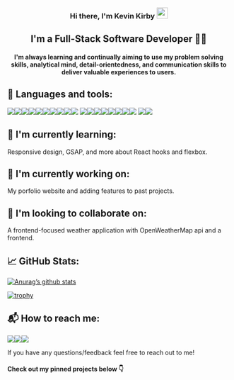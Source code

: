 <h3 align="center"> Hi there, I'm Kevin Kirby <img src="https://camo.githubusercontent.com/e8e7b06ecf583bc040eb60e44eb5b8e0ecc5421320a92929ce21522dbc34c891/68747470733a2f2f6d656469612e67697068792e636f6d2f6d656469612f6876524a434c467a6361737252346961377a2f67697068792e676966" width="25px" data-canonical-src="https://media.giphy.com/media/hvRJCLFzcasrR4ia7z/giphy.gif" style="max-width: 100%;"></h3>

<h2 align="center"> I'm a Full-Stack Software Developer 👨‍💻</h2>
<h4 align="center"> I'm always learning and continually aiming to use my problem solving skills, analytical mind, detail-orientedness, and communication skills to deliver valuable experiences to users.</h4>

<h2 align="left">💼 Languages and tools: </h2>
<div align="left"><img src="https://img.shields.io/badge/react-%2320232a.svg?style=for-the-badge&logo=react&logoColor=%2361DAFB" /><img src="https://img.shields.io/badge/React_Router-CA4245?style=for-the-badge&logo=react-router&logoColor=white" /><img src="https://img.shields.io/badge/redux-%23593d88.svg?style=for-the-badge&logo=redux&logoColor=white"/><img src="https://img.shields.io/badge/javascript-%23323330.svg?style=for-the-badge&logo=javascript&logoColor=%23F7DF1E"/><img src="https://img.shields.io/badge/ruby-%23CC342D.svg?style=for-the-badge&logo=ruby&logoColor=white"/><img src="https://img.shields.io/badge/ruby on rails-%23CC0000.svg?style=for-the-badge&logo=ruby-on-rails&logoColor=white"/><img src="https://img.shields.io/badge/css3-%231572B6.svg?style=for-the-badge&logo=css3&logoColor=white"/><img src="https://img.shields.io/badge/SASS-hotpink.svg?style=for-the-badge&logo=SASS&logoColor=white"/><img src="https://img.shields.io/badge/html5-%23E34F26.svg?style=for-the-badge&logo=html5&logoColor=white"/><img src="https://img.shields.io/badge/Material Ui-%230081CB.svg?style=for-the-badge&logo=material-ui&logoColor=white"/>
<img src="https://img.shields.io/badge/postgres-%23316192.svg?style=for-the-badge&logo=postgresql&logoColor=white"/><img src="https://img.shields.io/badge/sqlite-%2307405e.svg?style=for-the-badge&logo=sqlite&logoColor=white"/><img src="https://img.shields.io/badge/JWT-black?style=for-the-badge&logo=JSON%20web%20tokens"/><img src="https://img.shields.io/badge/NPM-%23000000.svg?style=for-the-badge&logo=npm&logoColor=white"/><img src="https://img.shields.io/badge/yarn-%232C8EBB.svg?style=for-the-badge&logo=yarn&logoColor=white"/><img src="https://img.shields.io/badge/heroku-%23430098.svg?style=for-the-badge&logo=heroku&logoColor=white"/><img src="https://img.shields.io/badge/netlify-%23000000.svg?style=for-the-badge&logo=netlify&logoColor=#00C7B7"/><img src="https://img.shields.io/badge/Canva-%2300C4CC.svg?style=for-the-badge&logo=Canva&logoColor=white"/>
<img src="https://img.shields.io/badge/git-%23F05033.svg?style=for-the-badge&logo=git&logoColor=white"/><img src="https://img.shields.io/badge/github-%23121011.svg?style=for-the-badge&logo=github&logoColor=white"/></div>

<h2>🌱 I'm currently learning:</h2>
<p>Responsive design, GSAP, and more about React hooks and flexbox.</p>

<h2>🔭 I'm currently working on:</h2>
<p>My porfolio website and adding features to past projects.</p>

<h2>👯 I'm looking to collaborate on:</h2>
<p>A frontend-focused weather application with OpenWeatherMap api and a frontend.</p>

<!--
**kkirby16/kkirby16** is a ✨ _special_ ✨ repository because its `README.md` (this file) appears on your GitHub profile.

Here are some ideas to get you started:

- 🔭 I’m currently working on ...
- 🌱 I’m currently learning ...
- 👯 I’m looking to collaborate on ...
- 🤔 I’m looking for help with ...
- 💬 Ask me about ...
- 📫 How to reach me: ...
- 😄 Pronouns: ...
- ⚡ Fun fact: ...
-->

<h2 align="left">📈 GitHub Stats:</h2>

[![Anurag’s github stats](https://github-readme-stats.vercel.app/api?username=kkirby16&bg_color=ANGLE,ORANGE,PURPLE)](https://github.com/kkirby16)

[![trophy](https://github-profile-trophy.vercel.app/?username=kkirby16&title=PullRequest&theme=onedark)](https://github.com/ryo-ma/github-profile-trophy)

<h2 align="left">📬 How to reach me: </h2>
<p dir="auto"><a href="https://dev.to/kkirby16"><img src="https://img.shields.io/badge/dev.to-0A0A0A?style=for-the-badge&logo=dev.to&logoColor=white" /></a><a href="https://www.linkedin.com/in/kevinpkirby/"><img src="https://img.shields.io/badge/linkedin-%230077B5.svg?style=for-the-badge&logo=linkedin&logoColor=white" /></a><a href="mailto:kevinkirby120@gmail.com"><img src="https://img.shields.io/badge/kevinkirby120@gmail.com-D14836?style=for-the-badge&logo=gmail&logoColor=white" /></a></p>

<p>If you have any questions/feedback feel free to reach out to me!</p>

<h4>Check out my pinned projects below 👇</h4>
